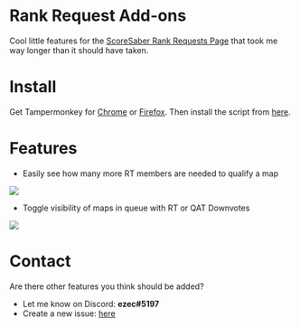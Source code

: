 # Rank Request Add-ons


Cool little features for the [ScoreSaber Rank Requests Page](https://scoresaber.com/ranking/requests) that took me way longer than it should have taken.

# Install

Get Tampermonkey for [Chrome](https://chrome.google.com/webstore/detail/tampermonkey/dhdgffkkebhmkfjojejmpbldmpobfkfo) or [Firefox](https://addons.mozilla.org/firefox/addon/tampermonkey/). Then install the script from [here](https://github.com/eZconfirmed/rank-request-addon/raw/master/main.user.js).

# Features

- Easily see how many more RT members are needed to qualify a map

![](https://github.com/eZconfirmed/rank-request-addon/blob/master/doc/rtneeded.PNG)

- Toggle visibility of maps in queue with RT or QAT Downvotes

![](https://github.com/eZconfirmed/rank-request-addon/blob/master/doc/hidebutton.gif)

# Contact
Are there other features you think should be added? 
- Let me know on Discord: **ezec#5197**
- Create a new issue: [here](https://github.com/eZconfirmed/rank-request-addon/issues/new)
